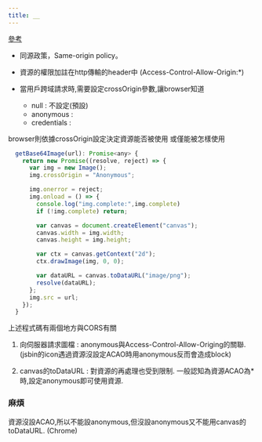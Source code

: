 ```yaml
---
title: __
---
```


[參考](http://blog.techbridge.cc/2017/05/20/api-ajax-cors-and-jsonp/)

- 同源政策，Same-origin policy。

- 資源的權限加註在http傳輸的header中 (Access-Control-Allow-Origin:*)

- 當用戶跨域請求時,需要設定crossOrigin參數,讓browser知道
    - null : 不設定(預設)
    - anonymous : 
    - credentials : 
    
browser則依據crossOrigin設定決定資源能否被使用 或僅能被怎樣使用

```js
  getBase64Image(url): Promise<any> {
    return new Promise((resolve, reject) => {
      var img = new Image();
      img.crossOrigin = "Anonymous";

      img.onerror = reject;
      img.onload = () => {
        console.log("img.complete:",img.complete)
        if (!img.complete) return;

        var canvas = document.createElement("canvas");
        canvas.width = img.width;
        canvas.height = img.height;

        var ctx = canvas.getContext("2d");
        ctx.drawImage(img, 0, 0);

        var dataURL = canvas.toDataURL("image/png");
        resolve(dataURL);
      };
      img.src = url;      
    });
  }
```

上述程式碼有兩個地方與CORS有關

1. 向伺服器請求圖檔 : anonymous與Access-Control-Allow-Origing的關聯. (jsbin的icon遇過資源沒設定ACAO時用anonymous反而會造成block)

2. canvas的toDataURL : 對資源的再處理也受到限制. 一般認知為資源ACAO為*時,設定anonymous即可使用資源.

### 麻煩
資源沒設ACAO,所以不能設anonymous,但沒設anonymous又不能用canvas的toDataURL. (Chrome)




